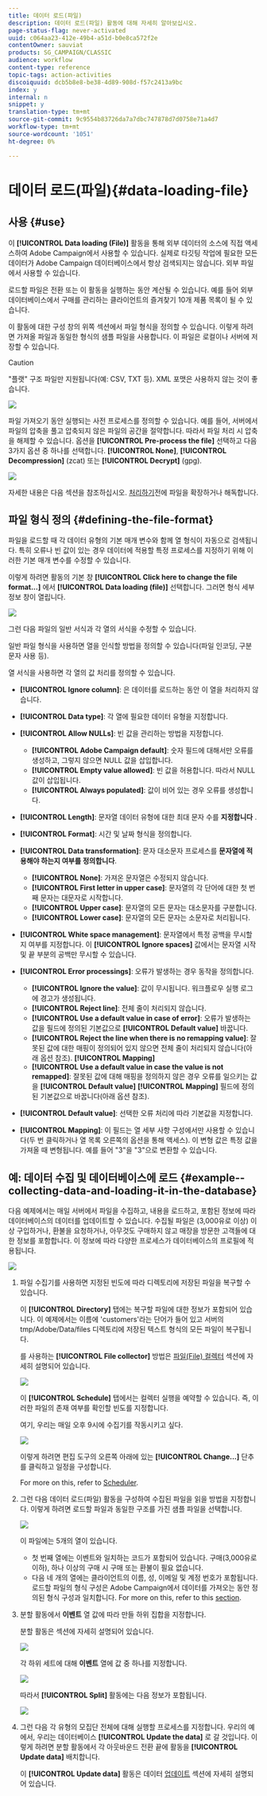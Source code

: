 ```yaml
---
title: 데이터 로드(파일)
description: 데이터 로드(파일) 활동에 대해 자세히 알아보십시오.
page-status-flag: never-activated
uuid: c064aa23-412e-49b4-a51d-b0e8ca572f2e
contentOwner: sauviat
products: SG_CAMPAIGN/CLASSIC
audience: workflow
content-type: reference
topic-tags: action-activities
discoiquuid: dcb5b8e8-be38-4d89-908d-f57c2413a9bc
index: y
internal: n
snippet: y
translation-type: tm+mt
source-git-commit: 9c9554b83726da7a7dbc747878d7d0758e71a4d7
workflow-type: tm+mt
source-wordcount: '1051'
ht-degree: 0%

---
```



# 데이터 로드(파일){#data-loading-file}

## 사용 {#use}

이 **[!UICONTROL Data loading (File)]** 활동을 통해 외부 데이터의 소스에 직접 액세스하여 Adobe Campaign에서 사용할 수 있습니다. 실제로 타깃팅 작업에 필요한 모든 데이터가 Adobe Campaign 데이터베이스에서 항상 검색되지는 않습니다. 외부 파일에서 사용할 수 있습니다.

로드할 파일은 전환 또는 이 활동을 실행하는 동안 계산될 수 있습니다. 예를 들어 외부 데이터베이스에서 구매를 관리하는 클라이언트의 즐겨찾기 10개 제품 목록이 될 수 있습니다.

이 활동에 대한 구성 창의 위쪽 섹션에서 파일 형식을 정의할 수 있습니다. 이렇게 하려면 가져올 파일과 동일한 형식의 샘플 파일을 사용합니다. 이 파일은 로컬이나 서버에 저장할 수 있습니다.

>[!CAUTION]
>
>&quot;플랫&quot; 구조 파일만 지원됩니다(예: CSV, TXT 등). XML 포맷은 사용하지 않는 것이 좋습니다.

![](assets/s_advuser_wf_etl_file.png)

파일 가져오기 동안 실행되는 사전 프로세스를 정의할 수 있습니다. 예를 들어, 서버에서 파일의 압축을 풀고 압축되지 않은 파일의 공간을 절약합니다. 따라서 파일 처리 시 압축을 해제할 수 있습니다. 옵션을 **[!UICONTROL Pre-process the file]** 선택하고 다음 3가지 옵션 중 하나를 선택합니다. **[!UICONTROL None]**, **[!UICONTROL Decompression]** (zcat) 또는 **[!UICONTROL Decrypt]** (gpg).

![](assets/preprocessing-dataloading.png)

자세한 내용은 다음 섹션을 참조하십시오. [처리하기](../../workflow/using/importing-data.md#unzipping-or-decrypting-a-file-before-processing)전에 파일을 확장하거나 해독합니다.

## 파일 형식 정의 {#defining-the-file-format}

파일을 로드할 때 각 데이터 유형의 기본 매개 변수와 함께 열 형식이 자동으로 검색됩니다. 특히 오류나 빈 값이 있는 경우 데이터에 적용할 특정 프로세스를 지정하기 위해 이러한 기본 매개 변수를 수정할 수 있습니다.

이렇게 하려면 활동의 기본 창 **[!UICONTROL Click here to change the file format...]** 에서 **[!UICONTROL Data loading (file)]** 선택합니다. 그러면 형식 세부 정보 창이 열립니다.

![](assets/file_loading_columns_format.png)

그런 다음 파일의 일반 서식과 각 열의 서식을 수정할 수 있습니다.

일반 파일 형식을 사용하면 열을 인식할 방법을 정의할 수 있습니다(파일 인코딩, 구분 문자 사용 등).

열 서식을 사용하면 각 열의 값 처리를 정의할 수 있습니다.

* **[!UICONTROL Ignore column]**: 은 데이터를 로드하는 동안 이 열을 처리하지 않습니다.
* **[!UICONTROL Data type]**: 각 열에 필요한 데이터 유형을 지정합니다.
* **[!UICONTROL Allow NULLs]**: 빈 값을 관리하는 방법을 지정합니다.

   * **[!UICONTROL Adobe Campaign default]**: 숫자 필드에 대해서만 오류를 생성하고, 그렇지 않으면 NULL 값을 삽입합니다.
   * **[!UICONTROL Empty value allowed]**: 빈 값을 허용합니다. 따라서 NULL 값이 삽입됩니다.
   * **[!UICONTROL Always populated]**: 값이 비어 있는 경우 오류를 생성합니다.

* **[!UICONTROL Length]**: 문자열 데이터 유형에 대한 최대 문자 수를 **지정합니다** .
* **[!UICONTROL Format]**: 시간 및 날짜 형식을 정의합니다.
* **[!UICONTROL Data transformation]**: 문자 대소문자 프로세스를 **문자열에 적용해야 하는지 여부를 정의합니다**.

   * **[!UICONTROL None]**: 가져온 문자열은 수정되지 않습니다.
   * **[!UICONTROL First letter in upper case]**: 문자열의 각 단어에 대한 첫 번째 문자는 대문자로 시작합니다.
   * **[!UICONTROL Upper case]**: 문자열의 모든 문자는 대소문자를 구분합니다.
   * **[!UICONTROL Lower case]**: 문자열의 모든 문자는 소문자로 처리됩니다.

* **[!UICONTROL White space management]**: 문자열에서 특정 공백을 무시할지 여부를 지정합니다. 이 **[!UICONTROL Ignore spaces]** 값에서는 문자열 시작 및 끝 부분의 공백만 무시할 수 있습니다.
* **[!UICONTROL Error processings]**: 오류가 발생하는 경우 동작을 정의합니다.

   * **[!UICONTROL Ignore the value]**: 값이 무시됩니다. 워크플로우 실행 로그에 경고가 생성됩니다.
   * **[!UICONTROL Reject line]**: 전체 줄이 처리되지 않습니다.
   * **[!UICONTROL Use a default value in case of error]**: 오류가 발생하는 값을 필드에 정의된 기본값으로 **[!UICONTROL Default value]** 바꿉니다.
   * **[!UICONTROL Reject the line when there is no remapping value]**: 잘못된 값에 대한 매핑이 정의되어 있지 않으면 전체 줄이 처리되지 않습니다(아래 옵션 참조). **[!UICONTROL Mapping]**
   * **[!UICONTROL Use a default value in case the value is not remapped]**: 잘못된 값에 대해 매핑을 정의하지 않은 경우 오류를 일으키는 값을 **[!UICONTROL Default value]** **[!UICONTROL Mapping]** 필드에 정의된 기본값으로 바꿉니다(아래 옵션 참조).

* **[!UICONTROL Default value]**: 선택한 오류 처리에 따라 기본값을 지정합니다.
* **[!UICONTROL Mapping]**: 이 필드는 열 세부 사항 구성에서만 사용할 수 있습니다(두 번 클릭하거나 열 목록 오른쪽의 옵션을 통해 액세스). 이 변형 값은 특정 값을 가져올 때 변형됩니다. 예를 들어 &quot;3&quot;을 &quot;3&quot;으로 변환할 수 있습니다.

## 예: 데이터 수집 및 데이터베이스에 로드 {#example--collecting-data-and-loading-it-in-the-database}

다음 예제에서는 매일 서버에서 파일을 수집하고, 내용을 로드하고, 포함된 정보에 따라 데이터베이스의 데이터를 업데이트할 수 있습니다. 수집될 파일은 (3,000유로 이상) 이상 구입하거나, 환불을 요청하거나, 아무것도 구매하지 않고 매장을 방문한 고객들에 대한 정보를 포함합니다. 이 정보에 따라 다양한 프로세스가 데이터베이스의 프로필에 적용됩니다.

![](assets/s_advuser_load_file_sample_0.png)

1. 파일 수집기를 사용하면 지정된 빈도에 따라 디렉토리에 저장된 파일을 복구할 수 있습니다.

   이 **[!UICONTROL Directory]** 탭에는 복구할 파일에 대한 정보가 포함되어 있습니다. 이 예제에서는 이름에 &#39;customers&#39;라는 단어가 들어 있고 서버의 tmp/Adobe/Data/files 디렉토리에 저장된 텍스트 형식의 모든 파일이 복구됩니다.

   를 사용하는 **[!UICONTROL File collector]** 방법은 [파일(File) 컬렉터](../../workflow/using/file-collector.md) 섹션에 자세히 설명되어 있습니다.

   ![](assets/s_advuser_load_file_sample_1.png)

   이 **[!UICONTROL Schedule]** 탭에서는 컬렉터 실행을 예약할 수 있습니다. 즉, 이러한 파일의 존재 여부를 확인할 빈도를 지정합니다.

   여기, 우리는 매일 오후 9시에 수집기를 작동시키고 싶다.

   ![](assets/s_advuser_load_file_sample_2.png)

   이렇게 하려면 편집 도구의 오른쪽 아래에 있는 **[!UICONTROL Change...]** 단추를 클릭하고 일정을 구성합니다.

   For more on this, refer to [Scheduler](../../workflow/using/scheduler.md).

1. 그런 다음 데이터 로드(파일) 활동을 구성하여 수집된 파일을 읽을 방법을 지정합니다. 이렇게 하려면 로드할 파일과 동일한 구조를 가진 샘플 파일을 선택합니다.

   ![](assets/s_advuser_load_file_sample_3.png)

   이 파일에는 5개의 열이 있습니다.

   * 첫 번째 열에는 이벤트와 일치하는 코드가 포함되어 있습니다. 구매(3,000유로 이하), 하나 이상의 구매 시 구매 또는 환불이 필요 없습니다.
   * 다음 네 개의 열에는 클라이언트의 이름, 성, 이메일 및 계정 번호가 포함됩니다.
   로드할 파일의 형식 구성은 Adobe Campaign에서 데이터를 가져오는 동안 정의된 형식 구성과 일치합니다. For more on this, refer to this [section](../../platform/using/importing-data.md#step-2---source-file-selection).

1. 분할 활동에서 **이벤트** 열 값에 따라 만들 하위 집합을 지정합니다.

   분할 활동은 섹션에 자세히 설명되어 있습니다.

   ![](assets/s_advuser_load_file_sample_4.png)

   각 하위 세트에 대해 **이벤트** 열에 값 중 하나를 지정합니다.

   ![](assets/s_advuser_load_file_sample_5.png)

   따라서 **[!UICONTROL Split]** 활동에는 다음 정보가 포함됩니다.

   ![](assets/s_advuser_load_file_sample_6.png)

1. 그런 다음 각 유형의 모집단 전체에 대해 실행할 프로세스를 지정합니다. 우리의 예에서, 우리는 데이터베이스 **[!UICONTROL Update the data]** 로 갈 것입니다. 이렇게 하려면 분할 활동에서 각 아웃바운드 전환 끝에 활동을 **[!UICONTROL Update data]** 배치합니다.

   이 **[!UICONTROL Update data]** 활동은 데이터 [업데이트](../../workflow/using/update-data.md) 섹션에 자세히 설명되어 있습니다.

